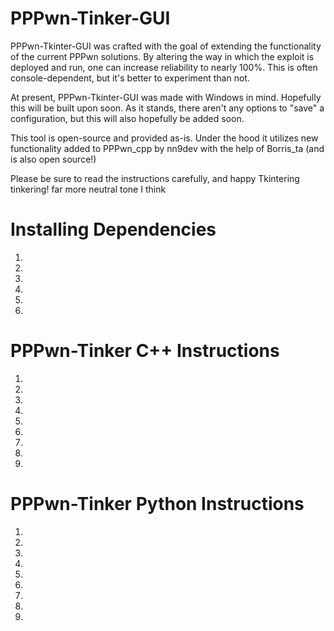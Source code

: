 # PPPwn-Tinker-GUI
PPPwn-Tkinter-GUI was crafted with the goal of extending the functionality of the current PPPwn solutions. By altering the way in which the exploit is deployed and run, one can increase reliability to nearly 100%. This is often console-dependent, but it's better to experiment than not.

At present, PPPwn-Tkinter-GUI was made with Windows in mind. Hopefully this will be built upon soon. As it stands, there aren't any options to "save" a configuration, but this will also hopefully be added soon.

This tool is open-source and provided as-is. Under the hood it utilizes new functionality added to PPPwn_cpp by nn9dev with the help of Borris_ta (and is also open source!) 

Please be sure to read the instructions carefully, and happy Tkintering tinkering!
far more neutral tone I think


# Installing Dependencies 
1.
2.
3.
4.
5.
6.


# PPPwn-Tinker C++ Instructions    
1.
2.
3.
4.
5.
6.
7.
8.
9.


# PPPwn-Tinker Python Instructions    
1.
2.
3.
4.
5.
6.
7.
8.
9.

